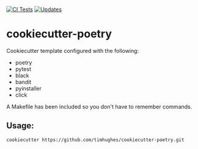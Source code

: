 [![CI Tests](https://github.com/timhughes/cookiecutter-poetry/actions/workflows/python-package.yml/badge.svg)](https://github.com/timhughes/cookiecutter-poetry/actions/workflows/python-package.yml)
[![Updates](https://pyup.io/repos/github/timhughes/cookiecutter-poetry/shield.svg)](https://pyup.io/repos/github/timhughes/cookiecutter-poetry/)


# cookiecutter-poetry
Cookiecutter template configured with the following:

- poetry
- pytest
- black
- bandit
- pyinstaller
- click

A Makefile has been included so you don't have to remember commands.

## Usage:

    cookiecutter https://github.com/timhughes/cookiecutter-poetry.git
